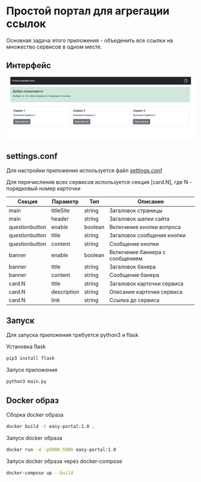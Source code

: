 # Простой портал для агрегации ссылок

Основная задача этого приложения - объеденить все ссылки на множество сервисов в одном месте.

## Интерфейс

![image](/images/interface.png)

## settings.conf

Для настройки приложения используется файл [settings.conf](app/settings.conf)

Для перечисления всех сервисов используется секция [card.N], где N - порядковый номер карточки

| Секция | Параметр | Тип | Описание |
|-----------|------|----|----------|
| main | titleSite | string | Загаловок страницы |
| main | header | string | Загаловок шапки сайта |
| questionbutton | enable | boolean | Включение кнопки вопроса |
| questionbutton | title | string | Загаловок сообщения кнопки |
| questionbutton | content | string | Сообщение кнопки |
| banner | enable | boolean | Включение баннера с сообщением |
| banner | title | string | Загаловок банера |
| banner | content | string | Сообщение банера |
| card.N | title | string | Загаловок карточки сервиса |
| card.N | description | string | Описание карточки сервиса |
| card.N | link | string | Ссылка до сервиса |

## Запуск

Для запуска приложения требуется python3 и flask

Установка flask

```bash
pip3 install flask
```

Запуск приложения
```bash
python3 main.py
```

## Docker образ

Сборка docker образа
```bash
docker build -t easy-portal:1.0 .
```

Запуск docker образа
```bash
docker run -d -p5000:5000 easy-portal:1.0
```

Запуск docker образа через docker-compose
```bash
docker-compose up --build
```